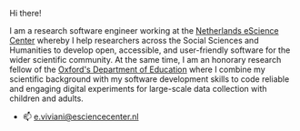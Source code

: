 Hi there!

I am a research software engineer working at the [Netherlands eScience Center](https://www.esciencecenter.nl/) whereby I help researchers across the Social Sciences and Humanities to develop open, accessible, and user-friendly software for the wider scientific community. At the same time, I am an honorary research fellow of the [Oxford's Department of Education](https://www.education.ox.ac.uk/) where I combine my scientific background with my software development skills to code reliable and engaging digital experiments for large-scale data collection with children and adults. 

- :mailbox: e.viviani@esciencecenter.nl


<!---
n400peanuts/n400peanuts is a ✨ special ✨ repository because its `README.md` (this file) appears on your GitHub profile.
You can click the Preview link to take a look at your changes.
--->
